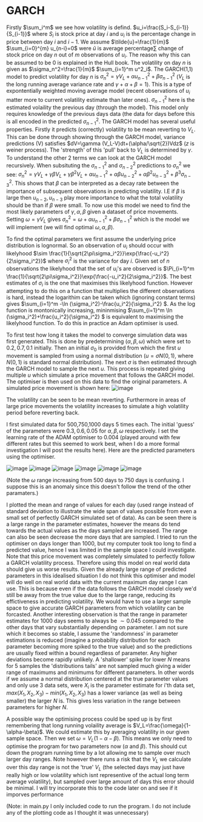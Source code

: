 # GARCH

Firstly $\sum_i^m$ we see how volatility is defind. $u_i=\frac{S_i-S_{i-1}}{S_{i-1}}$ where $S_i$ is stock price at day $i$ and $u_i$ is the percentage change in price between day $i$ and $i-1$. We assume $\tilde{u}=\frac{1}{m}$ $\sum_{i=0}^{m} u_{n-i}=0$ were $\tilde{u}$ is average percentage$\sum$ change of stock price on day $n$ out of $m$ observations of $u_i$. The reason why this can be assumed to be 0 is explained in the Hull book. The volatility on day $n$ is given as $\sigma_n^2=\frac{1}{m}$ $\sum_{i=1}^m u^2_i$. The GARCH(1,1) model to predict volatility for day $n$ is $\sigma_n^2=\gamma V_L+\alpha u_{n-1}^2+\beta \sigma_{n-1}^2$ ($V_L$ is the long running average variance rate and $\gamma+\alpha+\beta=1$). This is a type of expontentially weighted moving average model (recent observations of $u_i$ matter more to current volatility estimate than later ones). $\sigma_{n-1}^2$ here is the estimated volaility the previous day (through the model). This model only requires knowledge of the previous days data (the data for days before this is all encoded in the predicted $\sigma_{n-1}^2$. The GARCH model has several useful properties. Firstly it predicts (correctly) volatility to be mean reverting to $V_L$. This can be done through showing through the GARCH model, variance predictions (V) satisfies $dV=\gamma (V_L-V)dt+(\alpha/\sqrt{2})Vdz$ ($z$ is weiner process). The 'strength' of this 'pull' back to $V_L$ is determined by $\gamma$. To understand the other 2 terms we can look at the GARCH model recursively. When subsituting the $\sigma_{n-1}^2$ and $\sigma_{n-2}^2$ predictions to $\sigma_n^2$ we see: $\sigma_n^2=\gamma V_L+\gamma\beta V_L+\gamma \beta^2 V_L+\alpha u_{n-1}^2+\alpha \beta u_{n-2}^2+\alpha \beta^2u_{n-3}^2+\beta^3\sigma_{n-3}^2$. This shows that $\beta$ can be interpreted as a decay rate between the importance of subsequent observations in predicting volatility. I.E if $\beta$ is large then $u_{n-2},u_{n-3}$ play more importance to what the total volatility should be than if $\beta$ were small. To now use this model we need to find the most likely parameters of $\gamma,\alpha,\beta$ given a dataset of price movements. Setting $\omega=\gamma V_L$ gives $\sigma_n^2=\omega+\alpha u_{n-1}^2+\beta \sigma_{n-1}^2$ which is the model we will implement (we will find optimal $\omega,\alpha,\beta$).

To find the optimal parameters we first assume the underlying price distribution is lognormal. So an observation of $u_i$ should occur with likelyhood $\sim \frac{1}{\sqrt{2\pi\sigma_i^2}}\exp{\frac{-u_i^2}{2\sigma_i^2}}$ where $\sigma_i^2$ is the variance for day $i$. Given set of $n$ observations the likelyhood that the set of $u_i$'s are observed is $\Pi_{i=1}^m \frac{1}{\sqrt{2\pi\sigma_i^2}}\exp{\frac{-u_i^2}{2\sigma_i^2}}$. The best estimates of $\sigma_i$ is the one that maximises this likelyhood function. However attempting to do this on a function that multiplies the different observations is hard, instead the logarithim can be taken which (ignoring constant terms) gives $\sum_{i=1}^m -\ln (\sigma_i^2)-\frac{u_i^2}{\sigma_i^2} $. As the log function is montonically increasing, mininmising $\sum_{i=1}^m \ln (\sigma_i^2)+\frac{u_i^2}{\sigma_i^2} $ is equivalent to maximising the likelyhood function. To do this in practice an Adam optimiser is used. 

To first test how long it takes the model to converge simulation data was first generated. This is done by predetermining ($\alpha,\beta,\omega$) which were set to $0.2,0.7,0.1$ initially. Then an initial $\sigma_0$ is provided from which the first $u$ movement is sampled from using a normal distribution ($u=\sigma N(0,1)$, where $N(0,1)$ is standard normal distribution). The next $\sigma$ is then estimated through the GARCH model to sample the next $u$. This process is repeated giving multiple $u$ which simulate a price movement that follows the GARCH model. The optimiser is then used on this data to find the original parameters. A simulated price movement is shown here:
![image](https://github.com/adi587/Volatilityforcasting/assets/63116085/25548857-40dc-4534-8152-b14fd45b54ad)

The volatility can be seen to be mean reverting. Furthermore in areas of large price movements the volatility increases to simulate a high volatility period before reverting back.

I first simulated data for 500,750,1000 days 5 times each. The initial 'guess' of the parameters were $0.3,0.6,0.05$ for $\alpha,\beta,\omega$ respectively. I set the learning rate of the ADAM optimiser to 0.004 (played around with few different rates but this seemed to work best, when I do a more formal investigation I will post the results here). Here are the predicted parameters using the optimiser.

![image](https://github.com/adi587/Volatilityforcasting/assets/63116085/0eda35da-91ae-4a56-9320-cc81d410d24e) ![image](https://github.com/adi587/Volatilityforcasting/assets/63116085/e70dfbc3-17c6-4016-9c6b-21abedfa100a) ![image](https://github.com/adi587/Volatilityforcasting/assets/63116085/693cbedc-f432-4721-a244-fb9c783cbf5f)
![image](https://github.com/adi587/Volatilityforcasting/assets/63116085/53e624a1-86fa-4b75-a7e6-32650163dffb) ![image](https://github.com/adi587/Volatilityforcasting/assets/63116085/06a68f19-f50b-4265-9b6b-599ea3d5a50d) ![image](https://github.com/adi587/Volatilityforcasting/assets/63116085/0e5addc5-f373-43e1-985a-cf7ec043080d)

(Note the $\omega$ range increasing from 500 days to 750 days is confusing. I suppose this is an anomaly since this doesn't follow the trend of the other paramaters.)





I plotted the mean and range of values for each day (used range instead of standard deviation to illustrate the wide span of values possible from even a small set of perfectly GARCH simulated set of data). As can be seen there is a large range in the parameter estimates, however the means do tend towards the actual values as  the days sampled are increased. The range can also be seen decrease the more days that are sampled. I tried to run the optimiser on days longer than 1000, 
but my computer took too long to find a predicted value, hence I was limited in the sample space I could investigate. Note that this price movement was completely simulated to perfectly follow a GARCH volatility process. Therefore using this model on real world data should give us worse results. Given the already large range of predicted parameters in this idealised situation I do not think this optimiser and model will do well on real world data with the current maximum day range I can use. This is because even if the data follows the GARCH model closely we'd still be away from the true value due to the large range, reducing its effictiveness in predicting volatility. We would have to use a larger sample space  to give accurate GARCH parameters from which volatility can be forcasted. Another interesting observation is that the range in parameter estimates for 1000 days seems to always be $\sim 0.045$ compared to the other days that vary substantially depending on parameter. I am not sure which it becomes so stable, I assume the 'randomness' in parameter estimations is reduced (imagine a probability distribution for each parameter becoming more spiked to the true value) and so the predictions are usually fixed within a bound regardless of parameter. Any higher deviations become rapidly unlikely. A 'shallower' spike for lower $N$ means for 5 samples the 'distributions tails' are not sampled much giving a wider range of maximums and minimums for different parameters. In other words if we assume a normal distribution centered at the true parameter values and only use 3 data sets, were $X_i$ is the parameter estimate for i'th data set, $max(X_1,X_2,X_3)-min(X_1,X_2,X_3)$ has a lower variance (as well as being smaller) the larger $N$ is. This gives less variation in the range between parameters for higher $N$.

A possible way the optimising process could be sped up is by first remembering that long running volaility average is $V_L=\frac{\omega}{1-\alpha-\beta}$. We could estimate this by averaging volatility in our given sample space. Then we set $\omega=V_L(1-\alpha-\beta)$. This means we only need to optimise the program for two parameters now ($\alpha$ and $\beta$). This should cut down the program running time by a lot allowing me to sample over much larger day ranges. Note however there runs a risk that the $V_L$ we calculate over this day range is not the 'true' $V_L$ (the selected days may just have really high or low volatility which isnt representive of the actual long term average volatility), but sampled over large amount of days this error should be minimal. I will try incorporate this to the code later on and see if it imporves performance 

(Note: in main.py I only included code to run the program. I do not include any of the plotting code as I thought it was unnecessary)

